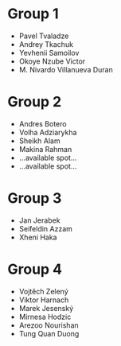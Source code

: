  

# Group 1
* Pavel Tvaladze
* Andrey Tkachuk
* Yevhenii Samoilov
* Okoye Nzube Victor
* M. Nivardo Villanueva Duran

# Group 2
* Andres Botero
* Volha Adziarykha
* Sheikh Alam
* Makina Rahman
* ...available spot...
* ...available spot...
  
# Group 3
* Jan Jerabek
* Seifeldin Azzam
* Xheni Haka

# Group 4
* Vojtěch Zelený
* Viktor Harnach
* Marek Jesenský
* Mirnesa Hodzic
* Arezoo Nourishan
* Tung Quan Duong
